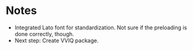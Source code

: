# Notes

- Integrated Lato font for standardization. Not sure if the preloading is done correctly, though.
- Next step: Create VVIQ package.
